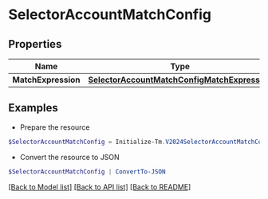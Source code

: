 # SelectorAccountMatchConfig
## Properties

Name | Type | Description | Notes
------------ | ------------- | ------------- | -------------
**MatchExpression** | [**SelectorAccountMatchConfigMatchExpression**](SelectorAccountMatchConfigMatchExpression.md) |  | [optional] 

## Examples

- Prepare the resource
```powershell
$SelectorAccountMatchConfig = Initialize-Tm.V2024SelectorAccountMatchConfig  -MatchExpression null
```

- Convert the resource to JSON
```powershell
$SelectorAccountMatchConfig | ConvertTo-JSON
```

[[Back to Model list]](../README.md#documentation-for-models) [[Back to API list]](../README.md#documentation-for-api-endpoints) [[Back to README]](../README.md)

